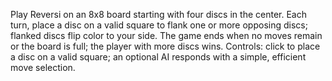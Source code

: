 Play Reversi on an 8x8 board starting with four discs in the center. Each turn, place a disc on a valid square to flank one or more opposing discs; flanked discs flip color to your side. The game ends when no moves remain or the board is full; the player with more discs wins. Controls: click to place a disc on a valid square; an optional AI responds with a simple, efficient move selection.